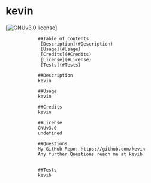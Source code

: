 # kevin
[![GNUv3.0 license](https://img.shields.io/badge/License-GNUv3.0-blue.svg)]

                ##Table of Contents 
                 [Description](#Description)
                 [Usage](#Usage)
                 [Credits](#Credits)
                 [License](#License)
                 [Tests](#Tests)

                ##Description
                kevin
                
                ##Usage
                kevin

                ##Credits
                kevin

                ##License
                GNUv3.0
                undefined

                ##Questions
                My GitHub Repo: https://github.com/kevin
                Any further Questions reach me at kevib


                ##Tests
                kevib



